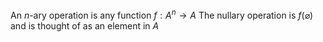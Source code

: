 An $n$-ary operation is any function $f:A^n \to A$
The nullary operation is $f(\varnothing)$ and is thought of as an element in $A$
